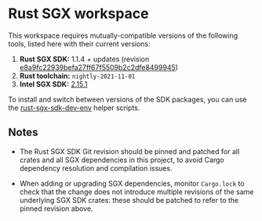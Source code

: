 # Rust SGX workspace

This workspace requires mutually-compatible versions of the following tools,
listed here with their current versions:

1. **Rust SGX SDK:** 1.1.4 + updates (revision [e8a9fc22939befa27ff67f5509b2c2dfe8499945])
2. **Rust toolchain:** `nightly-2021-11-01`
3. **Intel SGX SDK:** [2.15.1]

[e8a9fc22939befa27ff67f5509b2c2dfe8499945]: https://github.com/apache/incubator-teaclave-sgx-sdk/commit/e8a9fc22939befa27ff67f5509b2c2dfe8499945

[2.15.1]: https://01.org/intel-softwareguard-extensions/downloads/intel-sgx-linux-2.15.1-release

To install and switch between versions of the SDK packages, you can use the [rust-sgx-sdk-dev-env] helper scripts.

[rust-sgx-sdk-dev-env]: https://github.com/PiDelport/rust-sgx-sdk-dev-env

## Notes

* The Rust SGX SDK Git revision should be pinned and patched for all crates and all SGX dependencies in this project, to avoid Cargo dependency resolution and compilation issues.

* When adding or upgrading SGX dependencies, monitor `Cargo.lock` to check that the change does not introduce multiple revisions of the same underlying SGX SDK crates: these should be patched to refer to the pinned revision above.
